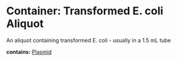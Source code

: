 # Container: Transformed E. coli Aliquot

An aliquot containing transformed E. coli - usually in a 1.5 mL tube

  **contains:** <a href='#' onclick='easy_select("Sample Types", "Plasmid")'>Plasmid</a>

